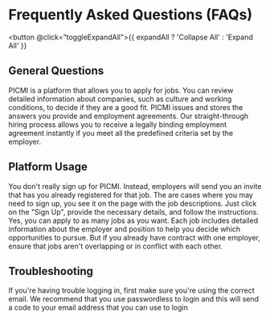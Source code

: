 # Frequently Asked Questions (FAQs)

<button @click="toggleExpandAll">{{ expandAll ? 'Collapse All' : 'Expand All' }}</button>

## General Questions

<faq question="What is PICMI?" :expandAll="expandAll" >
  PICMI is a platform that allows you to apply for jobs. You can review detailed information about companies, such as culture and working conditions, to decide if they are a good fit. PICMI issues and stores the answers you provide and employment agreements.
</faq>

<faq question="How does the hiring process work?" :expandAll="expandAll">
  Our straight-through hiring process allows you to receive a legally binding employment agreement instantly if you meet all the predefined criteria set by the employer.
</faq>

## Platform Usage

<faq question="How do I sign up for PICMI?" :expandAll="expandAll">
  You don't really sign up for PICMI. Instead, employers will send you an invite that has you already registered for that job. The are cases where you may need to sign up, you see it on the page with the job descriptions. Just click on the "Sign Up", provide the necessary details, and follow the instructions.
</faq>

<faq question="Can I apply to multiple jobs at the same time?" :expandAll="expandAll">
  Yes, you can apply to as many jobs as you want. Each job includes detailed information about the employer and position to help you decide which opportunities to pursue. But if you already have contract with one employer, ensure that jobs aren't overlapping or in conflict with each other.
</faq>

## Troubleshooting

<faq question="What should I do if I can't log into my account?" :expandAll="expandAll">
  If you're having trouble logging in, first make sure you're using the correct email. We recommend that you use passwordless to login and this will send a code to your email address that you can use to login
</faq>

<script setup lang="ts">
import { ref } from 'vue';

const expandAll = ref(false);

const toggleExpandAll = () => {
  expandAll.value = !expandAll.value;
}
</script>

